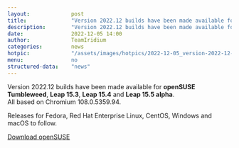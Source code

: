 ```yaml
---
layout: 			post
title:  			"Version 2022.12 builds have been made available for openSUSE"
description: 		"Version 2022.12 builds have been made available for openSUSE Tumbleweed, Leap 15.3, Leap 15.4 and Leap 15.5 alpha."
date:	 			2022-12-05 14:00
author:				TeamIridium
categories:			news
hotpic:				"/assets/images/hotpics/2022-12-05_version-2022-12-suse.png"
menu: 				no
structured-data:	"news"
---
```

Version 2022.12 builds have been made available for **openSUSE Tumbleweed**, **Leap 15.3**, **Leap 15.4** and **Leap 15.5 alpha**.    
All based on Chromium 108.0.5359.94.    

Releases for Fedora, Red Hat Enterprise Linux, CentOS, Windows and macOS to follow.

<a href="/downloads/suse" class="button download" title="download Iridium Browser">Download openSUSE</a>